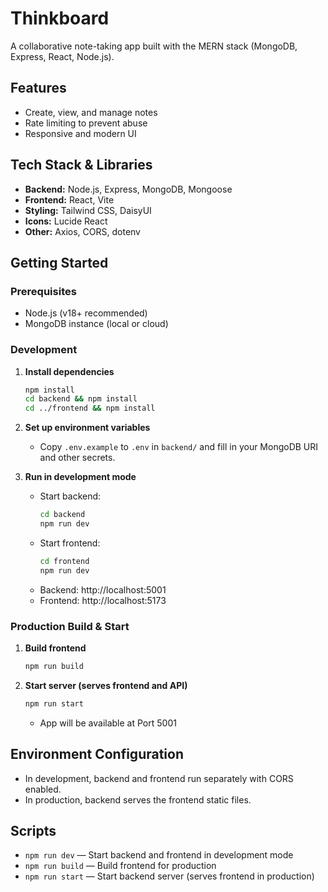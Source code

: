 # Thinkboard

A collaborative note-taking app built with the MERN stack (MongoDB, Express, React, Node.js).

## Features
- Create, view, and manage notes
- Rate limiting to prevent abuse
- Responsive and modern UI

## Tech Stack & Libraries
- **Backend:** Node.js, Express, MongoDB, Mongoose
- **Frontend:** React, Vite
- **Styling:** Tailwind CSS, DaisyUI
- **Icons:** Lucide React
- **Other:** Axios, CORS, dotenv

## Getting Started

### Prerequisites
- Node.js (v18+ recommended)
- MongoDB instance (local or cloud)

### Development

1. **Install dependencies**
   ```sh
   npm install
   cd backend && npm install
   cd ../frontend && npm install
   ```

2. **Set up environment variables**
   - Copy `.env.example` to `.env` in `backend/` and fill in your MongoDB URI and other secrets.

3. **Run in development mode**
   - Start backend:
     ```sh
     cd backend
     npm run dev
     ```
   - Start frontend:
     ```sh
     cd frontend
     npm run dev
     ```
   - Backend: http://localhost:5001
   - Frontend: http://localhost:5173

### Production Build & Start

1. **Build frontend**
   ```sh
   npm run build
   ```
2. **Start server (serves frontend and API)**
   ```sh
   npm run start
   ```
   - App will be available at Port 5001

## Environment Configuration
- In development, backend and frontend run separately with CORS enabled.
- In production, backend serves the frontend static files.

## Scripts
- `npm run dev` — Start backend and frontend in development mode
- `npm run build` — Build frontend for production
- `npm run start` — Start backend server (serves frontend in production)
